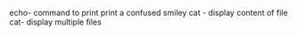 echo- command to print
print a confused smiley
cat - display content of file
cat- display multiple files
